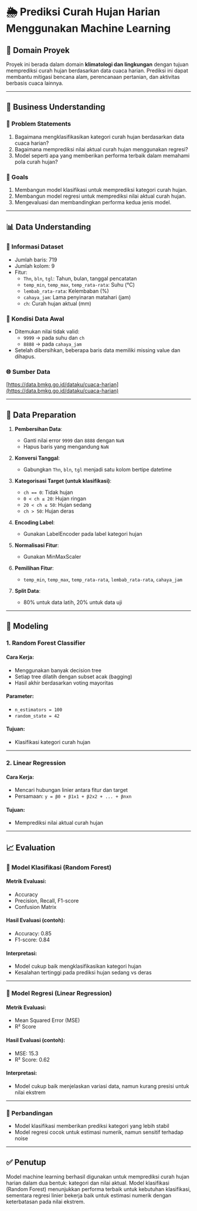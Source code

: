 # 🌦️ Prediksi Curah Hujan Harian Menggunakan Machine Learning

## 📌 Domain Proyek

Proyek ini berada dalam domain **klimatologi dan lingkungan** dengan tujuan memprediksi curah hujan berdasarkan data cuaca harian. Prediksi ini dapat membantu mitigasi bencana alam, perencanaan pertanian, dan aktivitas berbasis cuaca lainnya.

---

## 🧠 Business Understanding

### 🎯 Problem Statements
1. Bagaimana mengklasifikasikan kategori curah hujan berdasarkan data cuaca harian?
2. Bagaimana memprediksi nilai aktual curah hujan menggunakan regresi?
3. Model seperti apa yang memberikan performa terbaik dalam memahami pola curah hujan?

### 🎯 Goals
1. Membangun model klasifikasi untuk memprediksi kategori curah hujan.
2. Membangun model regresi untuk memprediksi nilai aktual curah hujan.
3. Mengevaluasi dan membandingkan performa kedua jenis model.

---

## 📊 Data Understanding

### 📄 Informasi Dataset
- Jumlah baris: 719
- Jumlah kolom: 9
- Fitur:
  - `Thn`, `bln`, `tgl`: Tahun, bulan, tanggal pencatatan
  - `temp_min`, `temp_max`, `temp_rata-rata`: Suhu (°C)
  - `lembab_rata-rata`: Kelembaban (%)
  - `cahaya_jam`: Lama penyinaran matahari (jam)
  - `ch`: Curah hujan aktual (mm)

### 🧮 Kondisi Data Awal
- Ditemukan nilai tidak valid:
  - `9999` → pada suhu dan `ch`
  - `8888` → pada `cahaya_jam`
- Setelah dibersihkan, beberapa baris data memiliki missing value dan dihapus.

### 🌐 Sumber Data
[https://data.bmkg.go.id/dataku/cuaca-harian](https://data.bmkg.go.id/dataku/cuaca-harian)

---

## 🧹 Data Preparation

1. **Pembersihan Data**:
   - Ganti nilai error `9999` dan `8888` dengan `NaN`
   - Hapus baris yang mengandung `NaN`

2. **Konversi Tanggal**:
   - Gabungkan `Thn`, `bln`, `tgl` menjadi satu kolom bertipe datetime

3. **Kategorisasi Target (untuk klasifikasi)**:
   - `ch == 0`: Tidak hujan
   - `0 < ch ≤ 20`: Hujan ringan
   - `20 < ch ≤ 50`: Hujan sedang
   - `ch > 50`: Hujan deras

4. **Encoding Label**:
   - Gunakan LabelEncoder pada label kategori hujan

5. **Normalisasi Fitur**:
   - Gunakan MinMaxScaler

6. **Pemilihan Fitur**:
   - `temp_min`, `temp_max`, `temp_rata-rata`, `lembab_rata-rata`, `cahaya_jam`

7. **Split Data**:
   - 80% untuk data latih, 20% untuk data uji

---

## 🤖 Modeling

### 1. Random Forest Classifier

#### Cara Kerja:
- Menggunakan banyak decision tree
- Setiap tree dilatih dengan subset acak (bagging)
- Hasil akhir berdasarkan voting mayoritas

#### Parameter:
- `n_estimators = 100`
- `random_state = 42`

#### Tujuan:
- Klasifikasi kategori curah hujan

---

### 2. Linear Regression

#### Cara Kerja:
- Mencari hubungan linier antara fitur dan target
- Persamaan: `y = β0 + β1x1 + β2x2 + ... + βnxn`

#### Tujuan:
- Memprediksi nilai aktual curah hujan

---

## 📈 Evaluation

### 📌 Model Klasifikasi (Random Forest)

#### Metrik Evaluasi:
- Accuracy
- Precision, Recall, F1-score
- Confusion Matrix

#### Hasil Evaluasi (contoh):
- Accuracy: 0.85
- F1-score: 0.84

#### Interpretasi:
- Model cukup baik mengklasifikasikan kategori hujan
- Kesalahan tertinggi pada prediksi hujan sedang vs deras

---

### 📌 Model Regresi (Linear Regression)

#### Metrik Evaluasi:
- Mean Squared Error (MSE)
- R² Score

#### Hasil Evaluasi (contoh):
- MSE: 15.3
- R² Score: 0.62

#### Interpretasi:
- Model cukup baik menjelaskan variasi data, namun kurang presisi untuk nilai ekstrem

---

### 📌 Perbandingan
- Model klasifikasi memberikan prediksi kategori yang lebih stabil
- Model regresi cocok untuk estimasi numerik, namun sensitif terhadap noise

---

## ✅ Penutup

Model machine learning berhasil digunakan untuk memprediksi curah hujan harian dalam dua bentuk: kategori dan nilai aktual. Model klasifikasi (Random Forest) menunjukkan performa terbaik untuk kebutuhan klasifikasi, sementara regresi linier bekerja baik untuk estimasi numerik dengan keterbatasan pada nilai ekstrem.

